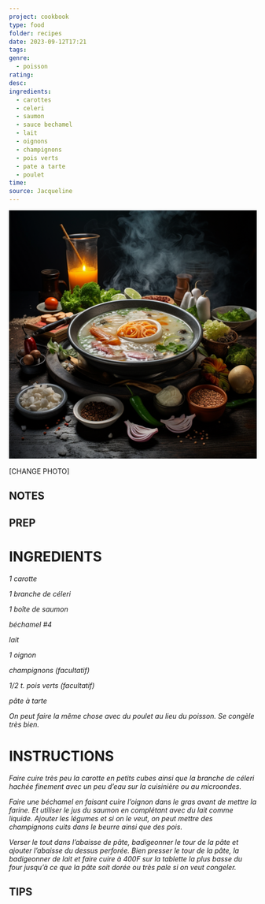 ```yaml
---
project: cookbook
type: food
folder: recipes
date: 2023-09-12T17:21
tags: 
genre:
  - poisson
rating: 
desc: 
ingredients:
  - carottes
  - celeri
  - saumon
  - sauce bechamel
  - lait
  - oignons
  - champignons
  - pois verts
  - pate a tarte
  - poulet
time: 
source: Jacqueline
---
```


![IMAGE](_default.png)


[CHANGE PHOTO]


## NOTES




## PREP


# INGREDIENTS

_1 carotte_

_1 branche de céleri_

_1 boîte de saumon_

_béchamel #4_

_lait_

_1 oignon_

_champignons (facultatif)_

_1/2 t. pois verts (facultatif)_

_pâte à tarte_

_On peut faire la même chose avec du poulet_
_au lieu du poisson. Se congèle très bien._


# INSTRUCTIONS

_Faire cuire très peu la carotte en petits cubes_
_ainsi que la branche de céleri hachée finement_
_avec un peu d’eau sur la cuisinière ou au microondes._

_Faire une béchamel en faisant cuire l’oignon_
_dans le gras avant de mettre la farine. Et_
_utiliser le jus du saumon en complétant avec_
_du lait comme liquide. Ajouter les légumes et_
_si on le veut, on peut mettre des champignons_
_cuits dans le beurre ainsi que des pois._

_Verser le tout dans l’abaisse de pâte, badigeonner_
_le tour de la pâte et ajouter l’abaisse_
_du dessus perforée. Bien presser le tour_
_de la pâte, la badigeonner de lait et faire_
_cuire à 400F sur la tablette la plus basse du_
_four jusqu’à ce que la pâte soit dorée ou très_
_pale si on veut congeler._




## TIPS




